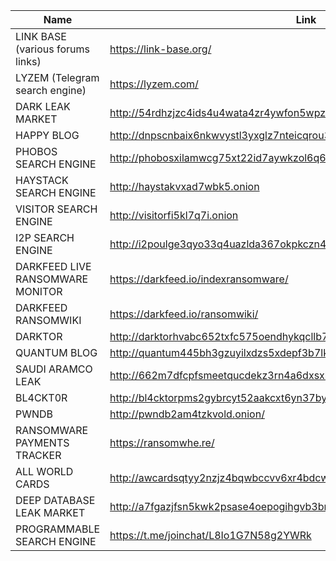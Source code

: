 |Name|Link|
| ------ | ------ |
|LINK BASE (various forums links)|https://link-base.org/|
|LYZEM (Telegram search engine)|https://lyzem.com/|
|DARK LEAK MARKET|http://54rdhzjzc4ids4u4wata4zr4ywfon5wpz2ml4q3avelgadpvmdal2vqd.onion/|
|HAPPY BLOG|http://dnpscnbaix6nkwvystl3yxglz7nteicqrou3t75tpcc5532cztc46qyd.onion/|
|PHOBOS SEARCH ENGINE|http://phobosxilamwcg75xt22id7aywkzol6q6rfl2flipcqoc4e4ahima5id.onion|
|HAYSTACK SEARCH ENGINE|http://haystakvxad7wbk5.onion|
|VISITOR SEARCH ENGINE|http://visitorfi5kl7q7i.onion|
|I2P SEARCH ENGINE|http://i2poulge3qyo33q4uazlda367okpkczn4rno2vjfetawoghciae6ygad.onion/|
|DARKFEED LIVE RANSOMWARE MONITOR|https://darkfeed.io/indexransomware/|
|DARKFEED RANSOMWIKI|https://darkfeed.io/ransomwiki/|
|DARKTOR|http://darktorhvabc652txfc575oendhykqcllb7bh7jhhsjduocdlyzdbmqd.onion/|
|QUANTUM BLOG|http://quantum445bh3gzuyilxdzs5xdepf3b7lkcupswvkryf3n7hgzpxebid.onion|
|SAUDI ARAMCO LEAK|http://662m7dfcpfsmeetqucdekz3rn4a6dxsxbdjwd6iz3rwnogjsj7i3hxad.onion/|
|BL4CKT0R|http://bl4cktorpms2gybrcyt52aakcxt6yn37byb65uama5cimhifcscnqkid.onion/|
|PWNDB|http://pwndb2am4tzkvold.onion/|
|RANSOMWARE PAYMENTS TRACKER| https://ransomwhe.re/|
|ALL WORLD CARDS| http://awcardsqtyy2nzjz4bqwbccvv6xr4bdcwcgfyewd7gsx5mhh63c2lsad.onion/|
|DEEP DATABASE LEAK MARKET| http://a7fgazjfsn5kwk2psase4oepogihgvb3bm4enomnyfg52dwghdymeyqd.onion/|
|PROGRAMMABLE SEARCH ENGINE| https://t.me/joinchat/L8Io1G7N58g2YWRk|
